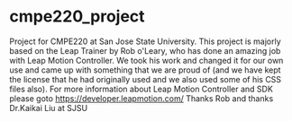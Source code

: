 # cmpe220_project
Project for CMPE220 at San Jose State University.
This project is majorly based on the Leap Trainer by Rob o'Leary, who has done an amazing job with Leap Motion Controller. We took his work and changed it for our own use and came up with something that we are proud of (and we have kept the license that he had originally used and we also used some of his CSS files also). For more information about Leap Motion Controller and SDK please goto https://developer.leapmotion.com/ Thanks Rob and thanks Dr.Kaikai Liu at SJSU
